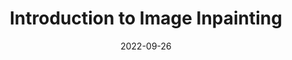 ---
layout: seminar-post
title: 'Introduction to Image Inpainting'
subtitle: ''
categories: Computer Vision
tags: ['Image inpainting']
date: 2022-09-26
pdf_url: 'https://drive.google.com/file/d/1R6FrcCUlc8owqYBhsmLaYs-p0M14ZmUL/preview'
---